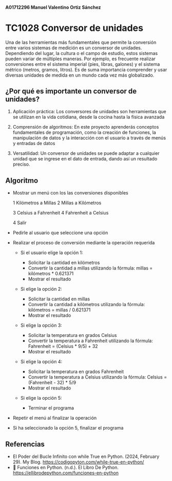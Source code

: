 #### A01712296 Manuel Valentino Ortiz Sánchez
# TC1028 Conversor de unidades 

Una de las herramientas más fundamentales que permite la conversión entre varios sistemas de medición es un conversor de unidades. Dependiendo del lugar, la cultura o el campo de estudio, estos sistemas pueden variar de múltiples maneras. Por ejemplo, es frecuente realizar conversiones entre el sistema imperial (pies, libras, galones) y el sistema métrico (metros, gramos, litros). Es de suma importancia comprender y usar diversas unidades de medida en un mundo cada vez más globalizado.


## ¿Por qué es importante un conversor de unidades?

1. Aplicación práctica: Los conversores de unidades son herramientas que se utilizan en la vida cotidiana, desde la cocina hasta la física avanzada

2. Comprensión de algoritmos: En este proyecto aprenderás conceptos fundamentales de programación, como la creación de funciones, la manipulación de datos y la interacción con el usuario a través de menús y entradas de datos

3. Versatilidad: Un conversor de unidades se puede adaptar a cualquier unidad que se ingrese en el dato de entrada, dando así un resultado preciso.



## Algoritmo                                               

* Mostrar un menú con los las conversiones disponibles

     1 Kilómetros a Millas  2 Millas a Kilómetros

     3 Celsius a Fahrenheit  4 Fahrenheit a Celsius

     4 Salir
   
* Pedirle al usuario que seleccione una opción

* Realizar el proceso de conversión mediante la operación requerida

  * Si el usuario elige la opción 1:
     * Solicitar la cantidad en kilómetros
     * Convertir la cantidad a millas utilizando la fórmula: millas = kilómetros * 0.621371
     * Mostrar el resultado

  * Si elige la opción 2:
    * Solicitar la cantidad en millas
    * Convertir la cantidad a kilómetros utilizando la fórmula: kilómetros = millas / 0.621371
    * Mostrar el resultado

  * Si elige la opción 3:
    * Solicitar la temperatura en grados Celsius
    * Convertir la temperatura a Fahrenheit utilizando la fórmula: Fahrenheit = (Celsius * 9/5) + 32
    * Mostrar el resultado

  * Si elige la opción 4:
    * Solicitar la temperatura en grados Fahrenheit
    * Convertir la temperatura a Celsius utilizando la fórmula: Celsius = (Fahrenheit - 32) * 5/9
    * Mostrar el resultado

  * Si elige la opción 5:
    * Terminar el programa

* Repetir el menú al finalizar la operación

* Si ha seleccionado la opción 5, finalizar el programa  

## Referencias

- El Poder del Bucle Infinito con while True en Python. (2024, February 29). My Blog. https://codigopyton.com/while-true-en-python/
- 📗 Funciones en Python. (n.d.). El Libro De Python. https://ellibrodepython.com/funciones-en-python
